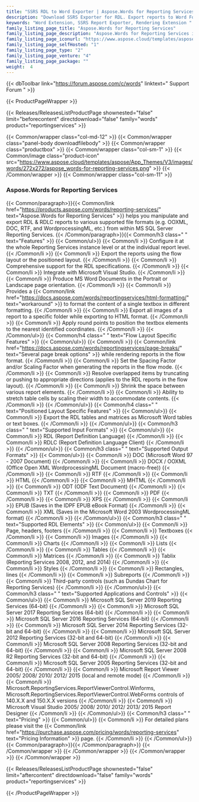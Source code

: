 ```yaml
---
title: "SSRS RDL to Word Exporter | Aspose.Words for Reporting Services"
description: "Download SSRS Exporter for RDL. Export reports to Word Formats (DOC DOCX PDF RTF HTML MHTML ODT TXT XPS & WordprocessingML) from SQL Server Reporting Services. "
keywords: "Word Extension, SSRS Report Exporter, Rendering Extension "
family_listing_page_title: "Aspose.Words for Reporting Services"
family_listing_page_description: "Aspose.Words for Reporting Services is a rendering extension aimed at software developers to export RDL and RDLC reports as DOC, DOCX, PDF, RTF, HTML, MHTML, ODT, TXT, XPS and WordprocessingML documents from within Microsoft SQL Server Reporting Services."
family_listing_page_iconurl: "https://www.aspose.cloud/templates/aspose/App_Themes/V3/images/words/272x272/aspose_words-for-reporting-services.png"
family_listing_page_selfHosted: "1"
family_listing_page_type: "2"
family_listing_page_venture: "4"
family_listing_page_package: ""
weight:  4
---
```


{{< dbToolbar link="https://forum.aspose.com/c/words" linktext=" Support Forum " >}}


{{< ProductPageWrapper >}}

<!-- ReleasesListProductPage-->
   {{< Releases/ReleasesListProductPage shownested="false"  limit="beforecontent" directdownload="false" family="words" product="reportingservices" >}}
<!-- /ReleasesListProductPage-->

<!-- ProductPageContent-->
{{< Common/wrapper class="col-md-12" >}}
    {{< Common/wrapper class="panel-body downloadfilebody" >}}
        {{< Common/wrapper class="productbox" >}}
            {{< Common/wrapper class="col-sm-1" >}}
                {{< Common/image class="product-icon" src="https://www.aspose.cloud/templates/aspose/App_Themes/V3/images/words/272x272/aspose_words-for-reporting-services.png"  >}}
            {{< /Common/wrapper >}}
            {{< Common/wrapper class="col-sm-11" >}}
                <h3 class="product-title">Aspose.Words for Reporting Services</h3>
                {{< Common/paragraph>}}{{< Common/link href="https://products.aspose.com/words/reporting-services/" text="Aspose.Words for Reporting Services"  >}} helps you
                    manipulate and export RDL &amp; RDLC reports to various supported file formats (e.g. OOXML, DOC,
                    RTF, and
                    WordprocessingML, etc.) from within MS SQL Server Reporting Services.
                    {{< /Common/paragraph>}}{{< Common/h3 class=" " text="Features"  >}}
                     {{< Common/ul>}} 
                           {{< Common/li >}} Configure it at the whole Reporting Services instance level or at the individual report
                            level. {{< /Common/li >}}
                           {{< Common/li >}} Export the reports using the flow layout or the positioned layout. {{< /Common/li >}}
                           {{< Common/li >}} Comprehensive support for the RDL specifications. {{< /Common/li >}}
                           {{< Common/li >}} Integrate with Microsoft Visual Studio. {{< /Common/li >}}
                           {{< Common/li >}} Produce MS Word Documents in the Portrait or Landscape page orientation. {{< /Common/li >}}
                           {{< Common/li >}} Provides a {{< Common/link href="https://docs.aspose.com/words/reportingservices/html-formatting/" text="workaround"  >}}
                            to format
                            the content of a single textbox in different formatting. {{< /Common/li >}}
                           {{< Common/li >}} Export all images of a report to a specific folder while exporting to HTML format. {{< /Common/li >}}
                           {{< Common/li >}} Apply round points to position the textbox elements to the nearest identified coordinates.
                         {{< /Common/li >}}
                     {{< /Common/ul>}}
                    {{< Common/h4 class=" " text="Flow Layout Specific Features"  >}}
                     {{< Common/ul>}} 
                           {{< Common/li >}} {{< Common/link href="https://docs.aspose.com/words/reportingservices/page-breaks/" text="Several page break options"  >}} while
                            rendering reports in the flow format. {{< /Common/li >}}
                           {{< Common/li >}} Set the Spacing Factor and/or Scaling Factor when generating the reports in the flow mode.
                         {{< /Common/li >}}
                           {{< Common/li >}} Resolve overlapped items by truncating or pushing to appropriate directions (applies to the
                            RDL reports in the
                            flow layout). {{< /Common/li >}}
                           {{< Common/li >}} Shrink the space between various report elements. {{< /Common/li >}}
                           {{< Common/li >}} Ability to stretch table cells by scaling their width to accommodate contents. {{< /Common/li >}}
                     {{< /Common/ul>}}
                    {{< Common/h4 class=" " text="Positioned Layout Specific Features"  >}}
                     {{< Common/ul>}} 
                           {{< Common/li >}} Export the RDL tables and matrices as Microsoft Word tables or text boxes. {{< /Common/li >}}
                     {{< /Common/ul>}}
                    {{< Common/h3 class=" " text="Supported Input Formats"  >}}
                     {{< Common/ul>}} 
                           {{< Common/li >}} RDL (Report Definition Language) {{< /Common/li >}}
                           {{< Common/li >}} RDLC (Report Definition Language Client) {{< /Common/li >}}
                     {{< /Common/ul>}}
                    {{< Common/h3 class=" " text="Supported Output Formats"  >}}
                     {{< Common/ul>}} 
                           {{< Common/li >}} DOC (Microsoft Word 97 - 2007 Document) {{< /Common/li >}}
                           {{< Common/li >}} DOCX / OOXML (Office Open XML WordprocessingML Document (macro-free)) {{< /Common/li >}}
                           {{< Common/li >}} RTF {{< /Common/li >}}
                           {{< Common/li >}} HTML {{< /Common/li >}}
                           {{< Common/li >}} MHTML {{< /Common/li >}}
                           {{< Common/li >}} ODT (ODF Text Document) {{< /Common/li >}}
                           {{< Common/li >}} TXT {{< /Common/li >}}
                           {{< Common/li >}} PDF {{< /Common/li >}}
                           {{< Common/li >}} XPS {{< /Common/li >}}
                           {{< Common/li >}} EPUB (Saves in the IDPF EPUB eBook Format) {{< /Common/li >}}
                           {{< Common/li >}} XML (Saves in the Microsoft Word 2003 WordprocessingML format) {{< /Common/li >}}
                     {{< /Common/ul>}}
                    {{< Common/h3 class=" " text="Supported RDL Elements"  >}}
                     {{< Common/ul>}} 
                           {{< Common/li >}} Page, headers, footers {{< /Common/li >}}
                           {{< Common/li >}} Textboxes {{< /Common/li >}}
                           {{< Common/li >}} Images {{< /Common/li >}}
                           {{< Common/li >}} Charts {{< /Common/li >}}
                           {{< Common/li >}} Lists {{< /Common/li >}}
                           {{< Common/li >}} Tables {{< /Common/li >}}
                           {{< Common/li >}} Matrices {{< /Common/li >}}
                           {{< Common/li >}} Tablix (Reporting Services 2008, 2012, and 2014) {{< /Common/li >}}
                           {{< Common/li >}} Styles {{< /Common/li >}}
                           {{< Common/li >}} Rectangles, lines {{< /Common/li >}}
                           {{< Common/li >}} Subreports {{< /Common/li >}}
                           {{< Common/li >}} Third-party controls (such as Dundas Chart for Reporting Services) {{< /Common/li >}}
                     {{< /Common/ul>}}
                    {{< Common/h3 class=" " text="Supported Applications and Controls"  >}}
                     {{< Common/ul>}} 
                           {{< Common/li >}} Microsoft SQL Server 2019 Reporting Services (64-bit) {{< /Common/li >}}
                           {{< Common/li >}} Microsoft SQL Server 2017 Reporting Services (64-bit) {{< /Common/li >}}
                           {{< Common/li >}} Microsoft SQL Server 2016 Reporting Services (64-bit) {{< /Common/li >}}
                           {{< Common/li >}} Microsoft SQL Server 2014 Reporting Services (32-bit and 64-bit) {{< /Common/li >}}
                           {{< Common/li >}} Microsoft SQL Server 2012 Reporting Services (32-bit and 64-bit) {{< /Common/li >}}
                           {{< Common/li >}} Microsoft SQL Server 2008 Reporting Services (32-bit and 64-bit) {{< /Common/li >}}
                           {{< Common/li >}} Microsoft SQL Server 2008 R2 Reporting Services (32-bit and 64-bit) {{< /Common/li >}}
                           {{< Common/li >}} Microsoft SQL Server 2005 Reporting Services (32-bit and 64-bit) {{< /Common/li >}}
                           {{< Common/li >}} Microsoft Report Viewer 2005/ 2008/ 2010/ 2012/ 2015 (local and remote mode) {{< /Common/li >}}
                           {{< Common/li >}} Microsoft.ReportingServices.ReportViewerControl.Winforms,
                            Microsoft.ReportingServices.ReportViewerControl.WebForms controls of 140.X.X and 150.X.X
                            versions {{< /Common/li >}}
                           {{< Common/li >}} Microsoft Visual Studio 2005/ 2008/ 2010/ 2012/ 2013/ 2015 Report Designer {{< /Common/li >}}
                     {{< /Common/ul>}}
                    {{< Common/h3 class=" " text="Pricing"  >}}
                     {{< Common/ul>}} 
                           {{< Common/li >}} For detailed plans please visit the {{< Common/link href="https://purchase.aspose.com/pricing/words/reporting-services" text="Pricing Information"  >}} page. {{< /Common/li >}}
                     {{< /Common/ul>}}
                {{< Common/paragraph>}}{{< /Common/paragraph>}}
            {{< /Common/wrapper >}}
        {{< /Common/wrapper >}}
    {{< /Common/wrapper >}}
{{< /Common/wrapper >}}

<!-- /ProductPageContent-->



<!-- ReleasesListProductPage-->
   {{< Releases/ReleasesListProductPage shownested="false"  limit="aftercontent" directdownload="false" family="words" product="reportingservices" >}}
<!-- /ReleasesListProductPage-->

{{< /ProductPageWrapper >}}

